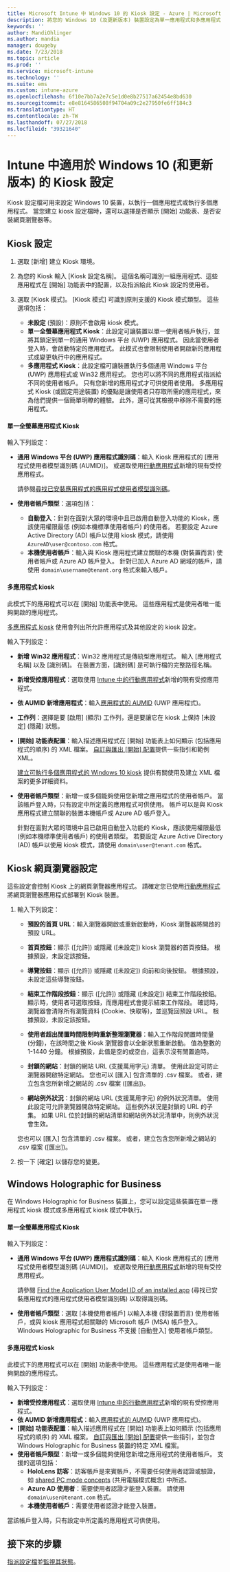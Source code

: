 ```yaml
---
title: Microsoft Intune 中 Windows 10 的 Kiosk 設定 - Azure | Microsoft Docs
description: 將您的 Windows 10 (及更新版本) 裝置設定為單一應用程式和多應用程式 kiosk，包括自訂 [開始] 功能表、新增應用程式、工作列及設定網頁瀏覽器。 此外，在 Microsoft Intune 中將 Windows Holographic for Business 裝置設定為多應用程式 kiosk。
keywords: ''
author: MandiOhlinger
ms.author: mandia
manager: dougeby
ms.date: 7/23/2018
ms.topic: article
ms.prod: ''
ms.service: microsoft-intune
ms.technology: ''
ms.suite: ems
ms.custom: intune-azure
ms.openlocfilehash: 6f10e7bb7a2e7c5e1d0e8b27517a62454e8bd630
ms.sourcegitcommit: e8e8164586508f94704a09c2e27950fe6ff184c3
ms.translationtype: HT
ms.contentlocale: zh-TW
ms.lasthandoff: 07/27/2018
ms.locfileid: "39321640"
---
```

# <a name="kiosk-settings-for-windows-10-and-later-in-intune"></a>Intune 中適用於 Windows 10 (和更新版本) 的 Kiosk 設定

Kiosk 設定檔可用來設定 Windows 10 裝置，以執行一個應用程式或執行多個應用程式。 當您建立 kiosk 設定檔時，還可以選擇是否顯示 [開始] 功能表、是否安裝網頁瀏覽器等。

## <a name="kiosk-settings"></a>Kiosk 設定

1. 選取 [新增] 建立 Kiosk 環境。
2. 為您的 Kiosk 輸入 [Kiosk 設定名稱]。 這個名稱可識別一組應用程式、這些應用程式在 [開始] 功能表中的配置，以及指派給此 Kiosk 設定的使用者。
3. 選取 [Kiosk 模式]。 [Kiosk 模式] 可識別原則支援的 Kiosk 模式類型。 這些選項包括：

    - **未設定** (預設)：原則不會啟用 kiosk 模式。
    - **單一全螢幕應用程式 Kiosk**：此設定可讓裝置以單一使用者帳戶執行，並將其鎖定到單一的通用 Windows 平台 (UWP) 應用程式。 因此當使用者登入時，會啟動特定的應用程式。 此模式也會限制使用者開啟新的應用程式或變更執行中的應用程式。
    - **多應用程式 Kiosk**：此設定檔可讓裝置執行多個通用 Windows 平台 (UWP) 應用程式或 Win32 應用程式。 您也可以將不同的應用程式指派給不同的使用者帳戶。 只有您新增的應用程式才可供使用者使用。 多應用程式 Kiosk (或固定用途裝置) 的優點是讓使用者只存取所需的應用程式，來為他們提供一個簡單明瞭的體驗。 此外，還可從其檢視中移除不需要的應用程式。

#### <a name="single-full-screen-app-kiosks"></a>單一全螢幕應用程式 Kiosk
輸入下列設定：

- **通用 Windows 平台 (UWP) 應用程式識別碼**：輸入 Kiosk 應用程式的 [應用程式使用者模型識別碼 (AUMID)]。 或選取使用[行動應用程式](apps-add.md)新增的現有受控應用程式。

    請參閱[尋找已安裝應用程式的應用程式使用者模型識別碼](https://docs.microsoft.com/windows-hardware/customize/enterprise/find-the-application-user-model-id-of-an-installed-app)。

- **使用者帳戶類型**：選項包括：

  - **自動登入**：針對在面對大眾的環境中且已啟用自動登入功能的 Kiosk，應該使用權限最低 (例如本機標準使用者帳戶) 的使用者。 若要設定 Azure Active Directory (AD) 帳戶以使用 kiosk 模式，請使用 `AzureAD\user@contoso.com` 格式。
  - **本機使用者帳戶**：輸入與 Kiosk 應用程式建立關聯的本機 (對裝置而言) 使用者帳戶或 Azure AD 帳戶登入。 針對已加入 Azure AD 網域的帳戶，請使用 `domain\username@tenant.org` 格式來輸入帳戶。

#### <a name="multi-app-kiosks"></a>多應用程式 kiosk
此模式下的應用程式可以在 [開始] 功能表中使用。 這些應用程式是使用者唯一能夠開啟的應用程式。 

[多應用程式 kiosk](https://docs.microsoft.com/windows/configuration/lock-down-windows-10-to-specific-apps#configure-a-kiosk-in-microsoft-intune) 使用會列出所允許應用程式及其他設定的 kiosk 設定。

輸入下列設定：

- **新增 Win32 應用程式**：Win32 應用程式是傳統型應用程式。 輸入 [應用程式名稱] 以及 [識別碼]。 在裝置方面，[識別碼] 是可執行檔的完整路徑名稱。
- **新增受控應用程式**：選取使用 [Intune 中的行動應用程式](apps-add.md)新增的現有受控應用程式。
- **依 AUMID 新增應用程式**：輸入[應用程式的 AUMID](https://docs.microsoft.com/windows-hardware/customize/enterprise/find-the-application-user-model-id-of-an-installed-app) (UWP 應用程式)。
- **工作列**：選擇是要 [啟用] (顯示) 工作列，還是要讓它在 kiosk 上保持 [未設定] (隱藏) 狀態。
- **[開始] 功能表配置**：輸入描述應用程式在 [開始] 功能表上如何顯示 (包括應用程式的順序) 的 XML 檔案。 [自訂與匯出 [開始] 配置](https://docs.microsoft.com/windows/configuration/customize-and-export-start-layout)提供一些指引和範例 XML。

  [建立可執行多個應用程式的 Windows 10 kiosk](https://docs.microsoft.com/windows/configuration/lock-down-windows-10-to-specific-apps#create-xml-file) 提供有關使用及建立 XML 檔案的更多詳細資料。

- **使用者帳戶類型**：新增一或多個能夠使用您新增之應用程式的使用者帳戶。 當該帳戶登入時，只有設定中所定義的應用程式可供使用。 帳戶可以是與 Kiosk 應用程式建立關聯的裝置本機帳戶或 Azure AD 帳戶登入。

    針對在面對大眾的環境中且已啟用自動登入功能的 Kiosk，應該使用權限最低 (例如本機標準使用者帳戶) 的使用者類型。 若要設定 Azure Active Directory (AD) 帳戶以使用 kiosk 模式，請使用 `domain\user@tenant.com` 格式。

## <a name="kiosk-web-browser-settings"></a>Kiosk 網頁瀏覽器設定

這些設定會控制 Kiosk 上的網頁瀏覽器應用程式。 請確定您已使用[行動應用程式](apps-add.md)將網頁瀏覽器應用程式部署到 Kiosk 裝置。

1. 輸入下列設定：

    - **預設的首頁 URL**：輸入瀏覽器開啟或重新啟動時，Kiosk 瀏覽器將開啟的預設 URL。

    - **首頁按鈕**：顯示 ([允許]) 或隱藏 ([未設定]) kiosk 瀏覽器的首頁按鈕。 根據預設，未設定該按鈕。

    - **導覽按鈕**：顯示 ([允許]) 或隱藏 ([未設定]) 向前和向後按鈕。 根據預設，未設定這些導覽按鈕。

    - **結束工作階段按鈕**：顯示 ([允許]) 或隱藏 ([未設定]) 結束工作階段按鈕。 顯示時，使用者可選取按鈕，而應用程式會提示結束工作階段。 確認時，瀏覽器會清除所有瀏覽資料 (Cookie、快取等)，並巡覽回預設 URL。 根據預設，未設定該按鈕。 

    - **使用者超出閒置時間限制時重新整理瀏覽器**：輸入工作階段閒置時間量 (分鐘)，在該時間之後 Kiosk 瀏覽器會以全新狀態重新啟動。 值為整數的 1-1440 分鐘。 根據預設，此值是空的或空白，這表示沒有閒置逾時。

    - **封鎖的網站**：封鎖的網站 URL (支援萬用字元) 清單。 使用此設定可防止瀏覽器開啟特定網站。 您也可以 [匯入] 包含清單的 .csv 檔案。 或者，建立包含您所新增之網站的 .csv 檔案 ([匯出])。

    - **網站例外狀況**：封鎖的網站 URL (支援萬用字元) 的例外狀況清單。 使用此設定可允許瀏覽器開啟特定網站。 這些例外狀況是封鎖的 URL 的子集。 如果 URL 位於封鎖的網站清單和網站例外狀況清單中，則例外狀況會生效。

    您也可以 [匯入] 包含清單的 .csv 檔案。 或者，建立包含您所新增之網站的 .csv 檔案 ([匯出])。

2. 按一下 [確定] 以儲存您的變更。

## <a name="windows-holographic-for-business"></a>Windows Holographic for Business

在 Windows Holographic for Business 裝置上，您可以設定這些裝置在單一應用程式 kiosk 模式或多應用程式 kiosk 模式中執行。 

#### <a name="single-full-screen-app-kiosks"></a>單一全螢幕應用程式 Kiosk
輸入下列設定：

- **通用 Windows 平台 (UWP) 應用程式識別碼**：輸入 Kiosk 應用程式的 [應用程式使用者模型識別碼 (AUMID)]。 或選取使用[行動應用程式](apps-add.md)新增的現有受控應用程式。

    請參閱 [Find the Application User Model ID of an installed app](https://docs.microsoft.com/windows-hardware/customize/enterprise/find-the-application-user-model-id-of-an-installed-app) (尋找已安裝應用程式的應用程式使用者模型識別碼) 以取得識別碼。

- **使用者帳戶類型**：選取 [本機使用者帳戶] 以輸入本機 (對裝置而言) 使用者帳戶，或與 kiosk 應用程式相關聯的 Microsoft 帳戶 (MSA) 帳戶登入。 Windows Holographic for Business 不支援 [自動登入] 使用者帳戶類型。

#### <a name="multi-app-kiosks"></a>多應用程式 kiosk
此模式下的應用程式可以在 [開始] 功能表中使用。 這些應用程式是使用者唯一能夠開啟的應用程式。

輸入下列設定：

- **新增受控應用程式**：選取使用 [Intune 中的行動應用程式](apps-add.md)新增的現有受控應用程式。
- **依 AUMID 新增應用程式**：輸入[應用程式的 AUMID](https://docs.microsoft.com/windows-hardware/customize/enterprise/find-the-application-user-model-id-of-an-installed-app) (UWP 應用程式)。
- **[開始] 功能表配置**：輸入描述應用程式在 [開始] 功能表上如何顯示 (包括應用程式的順序) 的 XML 檔案。 [自訂與匯出 [開始] 配置](https://docs.microsoft.com/hololens/hololens-kiosk#start-layout-for-hololens)提供一些指引，並包含 Windows Holographic for Business 裝置的特定 XML 檔案。
- **使用者帳戶類型**：新增一或多個能夠使用您新增之應用程式的使用者帳戶。 支援的選項包括： 
  - **HoloLens 訪客**：訪客帳戶是來賓帳戶，不需要任何使用者認證或驗證，如 [shared PC mode concepts](https://docs.microsoft.com/windows/configuration/set-up-shared-or-guest-pc#shared-pc-mode-concepts) (共用電腦模式概念) 中所述。
  - **Azure AD 使用者**：需要使用者認證才能登入裝置。 請使用 `domain\user@tenant.com` 格式。
  - **本機使用者帳戶**：需要使用者認證才能登入裝置。 

當該帳戶登入時，只有設定中所定義的應用程式可供使用。

## <a name="next-steps"></a>接下來的步驟
[指派設定檔](device-profile-assign.md)並[監視其狀態](device-profile-monitor.md)。
